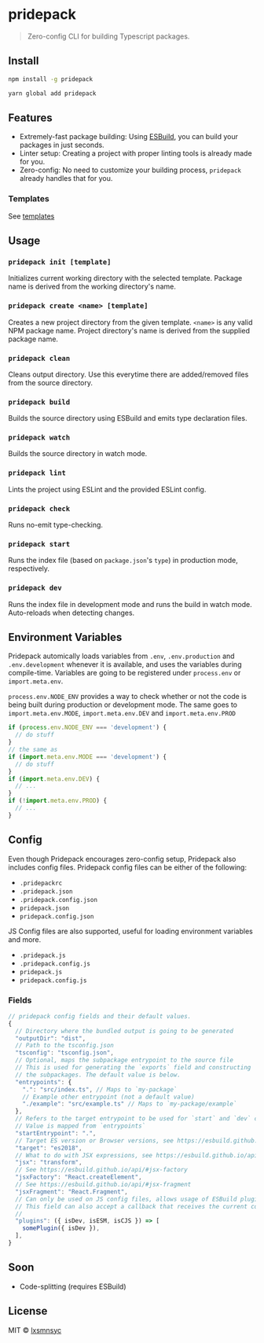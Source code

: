# pridepack

> Zero-config CLI for building Typescript packages.

## Install

```bash
npm install -g pridepack
```

```bash
yarn global add pridepack
```

## Features

- Extremely-fast package building: Using [ESBuild](https://github.com/evanw/esbuild), you can build your packages in just seconds.
- Linter setup: Creating a project with proper linting tools is already made for you.
- Zero-config: No need to customize your building process, `pridepack` already handles that for you.

### Templates

See [templates](https://github.com/lxsmnsyc/pridepack/tree/master/templates)

## Usage

### `pridepack init [template]`

Initializes current working directory with the selected template. Package name is derived from the working directory's name.

### `pridepack create <name> [template]`

Creates a new project directory from the given template. `<name>` is any valid NPM package name. Project directory's name is derived from the supplied package name.

### `pridepack clean`

Cleans output directory. Use this everytime there are added/removed files from the source directory.

### `pridepack build`

Builds the source directory using ESBuild and emits type declaration files.

### `pridepack watch`

Builds the source directory in watch mode.

### `pridepack lint`

Lints the project using ESLint and the provided ESLint config.

### `pridepack check`

Runs no-emit type-checking.

### `pridepack start`

Runs the index file (based on `package.json`'s `type`) in production mode, respectively.

### `pridepack dev`

Runs the index file in development mode and runs the build in watch mode. Auto-reloads when detecting changes.

## Environment Variables

Pridepack automically loads variables from `.env`, `.env.production` and `.env.development` whenever it is available, and uses the variables during compile-time. Variables are going to be registered under `process.env` or `import.meta.env`.

`process.env.NODE_ENV` provides a way to check whether or not the code is being built during production or development mode. The same goes to `import.meta.env.MODE`, `import.meta.env.DEV` and `import.meta.env.PROD`

```js
if (process.env.NODE_ENV === 'development') {
  // do stuff
}
// the same as
if (import.meta.env.MODE === 'development') {
  // do stuff
}
if (import.meta.env.DEV) {
  // ...
}
if (!import.meta.env.PROD) {
  // ...
}
```

## Config

Even though Pridepack encourages zero-config setup, Pridepack also includes config files. Pridepack config files can be either of the following:

- `.pridepackrc`
- `.pridepack.json`
- `.pridepack.config.json`
- `pridepack.json`
- `pridepack.config.json`

JS Config files are also supported, useful for loading environment variables and more.

- `.pridepack.js`
- `.pridepack.config.js`
- `pridepack.js`
- `pridepack.config.js`

### Fields

```js
// pridepack config fields and their default values.
{
  // Directory where the bundled output is going to be generated
  "outputDir": "dist",
  // Path to the tsconfig.json
  "tsconfig": "tsconfig.json",
  // Optional, maps the subpackage entrypoint to the source file
  // This is used for generating the `exports` field and constructing
  // the subpackages. The default value is below.
  "entrypoints": {
    ".": "src/index.ts", // Maps to `my-package`
    // Example other entrypoint (not a default value)
    "./example": "src/example.ts" // Maps to `my-package/example`
  },
  // Refers to the target entrypoint to be used for `start` and `dev` commands
  // Value is mapped from `entrypoints`
  "startEntrypoint": ".",
  // Target ES version or Browser versions, see https://esbuild.github.io/api/#target
  "target": "es2018",
  // What to do with JSX expressions, see https://esbuild.github.io/api/#jsx
  "jsx": "transform",
  // See https://esbuild.github.io/api/#jsx-factory
  "jsxFactory": "React.createElement",
  // See https://esbuild.github.io/api/#jsx-fragment
  "jsxFragment": "React.Fragment",
  // Can only be used on JS config files, allows usage of ESBuild plugins
  // This field can also accept a callback that receives the current compilation mode
  // 
  "plugins": ({ isDev, isESM, isCJS }) => [
    somePlugin({ isDev }),
  ],
}
```

## Soon

- Code-splitting (requires ESBuild)

## License

MIT © [lxsmnsyc](https://github.com/lxsmnsyc)
